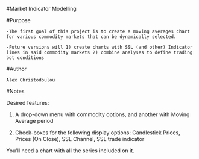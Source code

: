#Market Indicator Modelling

#Purpose

    -The first goal of this project is to create a moving averages chart for various commodity markets that can be dynamically selected.

    -Future versions will 1) create charts with SSL (and other) Indicator lines in said commodity markets 2) combine analyses to define trading bot conditions

#Author

    Alex Christodoulou

#Notes

Desired features:

1. A drop-down menu with commodity options, and another with Moving Average period

2. Check-boxes for the following display options: Candlestick Prices, Prices (On Close), SSL Channel, SSL trade indicator

You'll need a chart with all the series included on it. 